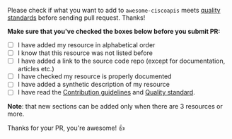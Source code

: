 Please check if what you want to add to `awesome-ciscoapis` meets [quality standards](https://github.com/CiscoDevNet/awesome-ciscoapis/blob/master/CONTRIBUTING.md#quality-standard) before sending pull request. Thanks!

**Make sure that you've checked the boxes below before you submit PR:**
- [ ] I have added my resource in alphabetical order
- [ ] I know that this resource was not listed before
- [ ] I have added a link to the source code repo (except for documentation, articles etc.)
- [ ] I have checked my resource is properly documented
- [ ] I have added a synthetic description of my resource
- [ ] I have read the [Contribution guidelines](https://github.com/CiscoDevNet/awesome-ciscoapis/blob/master/CONTRIBUTING.md#contribution-guidelines) and [Quality standard](https://github.com/CiscoDevNet/awesome-ciscoapis/blob/master/CONTRIBUTING.md#quality-standard).

**Note**: that new sections can be added only when there are 3 resources or more.

Thanks for your PR, you're awesome! :+1:
